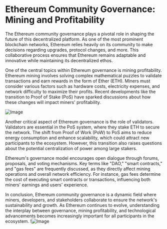 # Ethereum Community Governance: Mining and Profitability

The Ethereum community governance plays a pivotal role in shaping the future of this decentralized platform. As one of the most prominent blockchain networks, Ethereum relies heavily on its community to make decisions regarding upgrades, protocol changes, and more. This collaborative process ensures that Ethereum remains adaptable and innovative while maintaining its decentralized ethos.

One of the central topics within Ethereum governance is mining profitability. Ethereum mining involves solving complex mathematical puzzles to validate transactions and earn rewards in the form of Ether (ETH). Miners must consider various factors such as hardware costs, electricity expenses, and network difficulty to maximize their profits. Recent developments like the transition to Proof of Stake (PoS) have sparked discussions about how these changes will impact miners' profitability.

![Image](https://github.com/user-attachments/assets/3be06921-4469-491d-bd37-5f14c53422b7)

Another critical aspect of Ethereum governance is the role of validators. Validators are essential in the PoS system, where they stake ETH to secure the network. The shift from Proof of Work (PoW) to PoS aims to reduce energy consumption and enhance scalability, which could attract new participants to the ecosystem. However, this transition also raises questions about the potential centralization of power among large stakers.

Ethereum's governance model encourages open dialogue through forums, proposals, and voting mechanisms. Key terms like "DAO," "smart contracts," and "gas fees" are frequently discussed, as they directly affect mining operations and overall network efficiency. For instance, gas fees determine the cost of executing smart contracts or transactions, influencing both miners' earnings and users' experience.

In conclusion, Ethereum community governance is a dynamic field where miners, developers, and stakeholders collaborate to ensure the network's sustainability and growth. As Ethereum continues to evolve, understanding the interplay between governance, mining profitability, and technological advancements becomes increasingly important for all participants in the ecosystem. !![Image](https://github.com/user-attachments/assets/3be06921-4469-491d-bd37-5f14c53422b7)